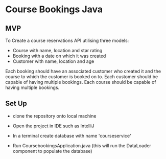 # Course Bookings Java
## MVP
To Create a course reservations API utilising three models:
  - Course with name, location and star rating
  - Booking with a date on which it was created
  - Customer with name, location and age

Each booking should have an associated customer who created it and the course to which the customer is booked on to.
Each customer should be capable of having multiple bookings. Each course should be capable of having multiple bookings.

## Set Up
- clone the repository onto local machine

- Open the project in IDE such as IntelliJ

- In a terminal create database with name 'courseservice'

- Run CoursebookingsApplication.java (this will run the DataLoader component to populate the database)
